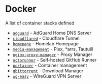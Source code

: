 # Docker

A list of container stacks defined

* [`adguard`](adguard/index.md) - AdGuard Home DNS Server
* [`cloudflared`](cloudflared/index.md) - Cloudflare Tunnel
* [`homepage`](homepage/index.md) - Homelab Homepage
* [`media-management`](media-management/index.md) - Plex, *arrs, Tautulli
* [`nginx-proxy-manager`](nginx-proxy-manager/index.md) - Proxy Manager
* [`octorunner`](octorunner/index.md) - Self-hosted GitHub Runner
* [`portainer`](portainer/index.md) - Container management
* [`qbittorrent`](qbittorrent/index.md) - Download Manager
* [`wg-easy`](wg-easy/index.md) - WireGuard VPN Server